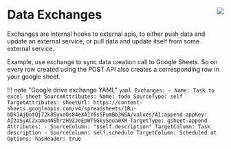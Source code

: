# Data Exchanges <img style="float: right" src="images/exchanges.png" class="cloud-provider">

Exchanges are internal hooks to external apis, to either push data and update an external service, or pull data and update itself from some external service.

Example, use exchange to sync data creation call to Google Sheets. So on every row created using the POST API also creates a corresponding row in your google sheet.

!!! note "Google drive exchange YAML"
    ```yaml
    Exchanges:
    - Name: Task to excel sheet
      SourceAttributes:
        Name: todo
      SourceType: self
      TargetAttributes:
        sheetUrl: https://content-sheets.googleapis.com/v4/spreadsheets/1Ru-bDk3AjQotQj72k8SyxoOs84eXA1Y6sSPumBb3WSA/values/A1:append
        appKey: AIzaSyAC2xame4NShrzH9ZJeEpWT5GkySooa0XM
      TargetType: gsheet-append
      Attributes:
      - SourceColumn: "$self.description"
        TargetColumn: Task description
      - SourceColumn: self.schedule
        TargetColumn: Scheduled at
      Options:
        hasHeader: true
    ```

